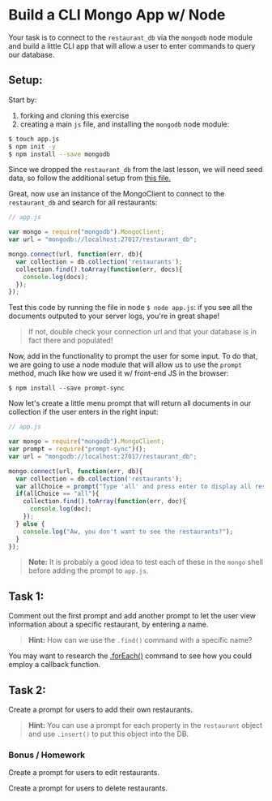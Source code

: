 # Build a CLI Mongo App w/ Node

Your task is to connect to the `restaurant_db` via the `mongodb` node module and
build a little CLI app that will allow a user to enter commands to query our
database.

## Setup:

Start by:

1. forking and cloning this exercise
2. creating a main `js` file, and installing the `mongodb` node module:

```bash
$ touch app.js
$ npm init -y
$ npm install --save mongodb
```

Since we dropped the `restaurant_db` from the last lesson, we will need seed data, so follow the additional setup from [this file.](./seeds.md)

Great, now use an instance of the MongoClient to connect to the `restaurant_db` and search for all restaurants:

```js
// app.js

var mongo = require("mongodb").MongoClient;
var url = "mongodb://localhost:27017/restaurant_db";

mongo.connect(url, function(err, db){
  var collection = db.collection('restaurants');
  collection.find().toArray(function(err, docs){
    console.log(docs);
  });
});
```

Test this code by running the file in node `$ node app.js`: if you see all the documents outputed to your server logs, you're in great shape!
> If not, double check your connection url and that your database is in fact there and populated!

Now, add in the functionality to prompt the user for some input. To do that, we
are going to use a node module that will allow us to use the `prompt` method,
much like how we used it w/ front-end JS in the browser:

```
$ npm install --save prompt-sync
```

Now let's create a little menu prompt that will return all documents in our collection
if the user enters in the right input:

```js
// app.js

var mongo = require("mongodb").MongoClient;
var prompt = require("prompt-sync")();
var url = "mongodb://localhost:27017/restaurant_db";

mongo.connect(url, function(err, db){
  var collection = db.collection('restaurants');
  var allChoice = prompt("Type 'all' and press enter to display all restaurants' names: ");
  if(allChoice == "all"){
    collection.find().toArray(function(err, doc){
      console.log(doc);
    });
  } else {
    console.log("Aw, you don't want to see the restaurants?");
  }
});
```

> **Note:** It is probably a good idea to test each of these in the `mongo` shell before adding the prompt to `app.js`.

## Task 1:

Comment out the first prompt and add another prompt to let the user view information about a specific restaurant, by entering a name.

> **Hint:** How can we use the `.find()` command with a specific name?  

You may want to research the [.forEach()](https://docs.mongodb.com/v3.2/reference/method/cursor.forEach/) command to see how you could employ a callback function.

## Task 2:

Create a prompt for users to add their own restaurants.

> **Hint:** You can use a prompt for each property in the `restaurant` object and use `.insert()` to put this object into the DB.

### Bonus / Homework

Create a prompt for users to edit restaurants.

Create a prompt for users to delete restaurants.

